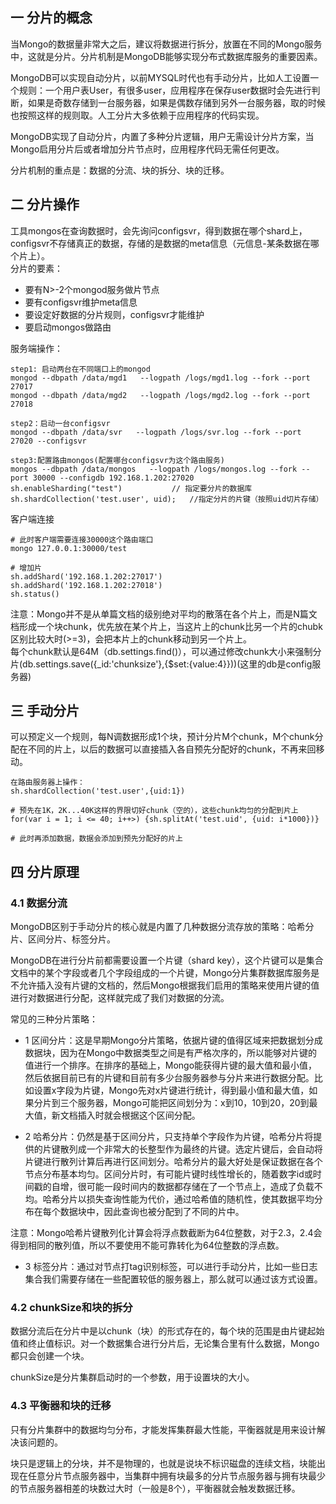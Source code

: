 ## 一 分片的概念

当Mongo的数据量非常大之后，建议将数据进行拆分，放置在不同的Mongo服务中，这就是分片。分片机制是MongoDB能够实现分布式数据库服务的重要因素。  

MongoDB可以实现自动分片，以前MYSQL时代也有手动分片，比如人工设置一个规则：一个用户表User，有很多user，应用程序在保存user数据时会先进行判断，如果是奇数存储到一台服务器，如果是偶数存储到另外一台服务器，取的时候也按照这样的规则取。人工分片大多依赖于应用程序的代码实现。  

MongoDB实现了自动分片，内置了多种分片逻辑，用户无需设计分片方案，当Mongo启用分片后或者增加分片节点时，应用程序代码无需任何更改。  

分片机制的重点是：数据的分流、块的拆分、块的迁移。    

## 二 分片操作


工具mongos在查询数据时，会先询问configsvr，得到数据在哪个shard上，configsvr不存储真正的数据，存储的是数据的meta信息（元信息-某条数据在哪个片上）。  
分片的要素：
- 要有N>-2个mongod服务做片节点
- 要有configsvr维护meta信息
- 要设定好数据的分片规则，configsvr才能维护
- 要启动mongos做路由


服务端操作：
```
step1: 启动两台在不同端口上的mongod
mongod --dbpath /data/mgd1   --logpath /logs/mgd1.log --fork --port 27017
mongod --dbpath /data/mgd2   --logpath /logs/mgd2.log --fork --port 27018

step2：启动一台configsvr
mongod --dbpath /data/svr   --logpath /logs/svr.log --fork --port 27020 --configsvr

step3:配置路由mongos(配置哪台configsvr为这个路由服务)
mongos --dbpath /data/mongos   --logpath /logs/mongos.log --fork --port 30000 --configdb 192.168.1.202:27020
sh.enableSharding("test")           // 指定要分片的数据库
sh.shardCollection('test.user', uid);   //指定分片的片键（按照uid切片存储）

```
客户端连接
```
# 此时客户端需要连接30000这个路由端口
mongo 127.0.0.1:30000/test

# 增加片
sh.addShard('192.168.1.202:27017')
sh.addShard('192.168.1.202:27018')
sh.status()
```


注意：Mongo并不是从单篇文档的级别绝对平均的散落在各个片上，而是N篇文档形成一个块chunk，优先放在某个片上，当这片上的chunk比另一个片的chubk区别比较大时(>=3)，会把本片上的chunk移动到另一个片上。  
每个chunk默认是64M（db.settings.find()），可以通过修改chunk大小来强制分片(db.settings.save({_id:'chunksize'},{$set:{value:4}}))(这里的db是config服务器)

## 三 手动分片
可以预定义一个规则，每N调数据形成1个块，预计分片M个chunk，M个chunk分配在不同的片上，以后的数据可以直接插入各自预先分配好的chunk，不再来回移动。  
```
在路由服务器上操作：
sh.shardCollection('test.user',{uid:1})

# 预先在1K，2K...40K这样的界限切好chunk（空的），这些chunk均匀的分配到片上
for(var i = 1; i <= 40; i++>) {sh.splitAt('test.uid', {uid: i*1000})}

# 此时再添加数据，数据会添加到预先分配好的片上
```

## 四 分片原理

### 4.1 数据分流

MongoDB区别于手动分片的核心就是内置了几种数据分流存放的策略：哈希分片、区间分片、标签分片。  

MongoDB在进行分片前都需要设置一个片键（shard key），这个片键可以是集合文档中的某个字段或者几个字段组成的一个片键，Mongo分片集群数据库服务是不允许插入没有片键的文档的，然后Mongo根据我们启用的策略来使用片键的值进行对数据进行分配，这样就完成了我们对数据的分流。  

常见的三种分片策略：  

- 1 区间分片：这是早期Mongo分片策略，依据片键的值得区域来把数据划分成数据块，因为在Mongo中数据类型之间是有严格次序的，所以能够对片键的值进行一个排序。在排序的基础上，Mongo能获得片键的最大值和最小值，然后依据目前已有的片键和目前有多少台服务器参与分片来进行数据分配。比如设置x字段为片键，Mongo先对x片键进行统计，得到最小值和最大值，如果分片到三个服务器，Mongo可能把区间划分为：x到10，10到20，20到最大值，新文档插入时就会根据这个区间分配。  

- 2 哈希分片：仍然是基于区间分片，只支持单个字段作为片键，哈希分片将提供的片键散列成一个非常大的长整型作为最终的片键。选定片键后，会自动将片键进行散列计算后再进行区间划分。哈希分片的最大好处是保证数据在各个节点分布基本均匀。区间分片时，有可能片键时线性增长的，随着数字id或时间戳的自增，很可能一段时间内的数据都存储在了一个节点上，造成了负载不均。哈希分片以损失查询性能为代价，通过哈希值的随机性，使其数据平均分布在每个数据块中，因此查询也被分配到了不同的片中。  

注意：Mongo哈希片键散列化计算会将浮点数截断为64位整数，对于2.3，2.4会得到相同的散列值，所以不要使用不能可靠转化为64位整数的浮点数。 

- 3 标签分片：通过对节点打tag识别标签，可以进行手动分片，比如一些日志集合我们需要存储在一些配置较低的服务器上，那么就可以通过该方式设置。

### 4.2 chunkSize和块的拆分

数据分流后在分片中是以chunk（块）的形式存在的，每个块的范围是由片键起始值和终止值标识。对一个数据集合进行分片后，无论集合里有什么数据，Mongo都只会创建一个块。  

chunkSize是分片集群启动时的一个参数，用于设置块的大小。

### 4.3 平衡器和块的迁移

只有分片集群中的数据均匀分布，才能发挥集群最大性能，平衡器就是用来设计解决该问题的。  

块只是逻辑上的分块，并不是物理的，也就是说块不标识磁盘的连续文档，块能出现在任意分片节点服务器中，当集群中拥有块最多的分片节点服务器与拥有块最少的节点服务器相差的块数过大时（一般是8个），平衡器就会触发数据迁移。